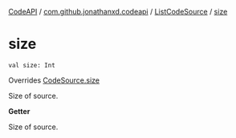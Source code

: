 [CodeAPI](../../index.md) / [com.github.jonathanxd.codeapi](../index.md) / [ListCodeSource](index.md) / [size](.)

# size

`val size: Int`

Overrides [CodeSource.size](../-code-source/size.md)

Size of source.

**Getter**

Size of source.


